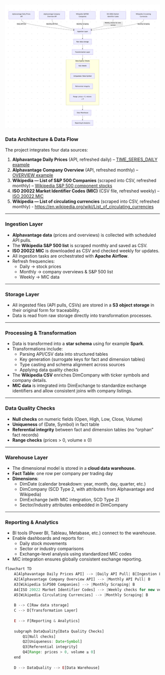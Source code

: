 ![Data flow](data_flow.png)

### **Data Architecture & Data Flow**

The project integrates four data sources:

1. **Alphavantage Daily Prices** (API, refreshed daily) – [TIME_SERIES_DAILY example](https://www.alphavantage.co/query?function=TIME_SERIES_DAILY&symbol=IBM&apikey=demo)
2. **Alphavantage Company Overview** (API, refreshed monthly) – [OVERVIEW example](https://www.alphavantage.co/query?function=OVERVIEW&symbol=IBM&apikey=demo)
3. **Wikipedia — List of S&P 500 Companies** (scraped into CSV, refreshed monthly) – [Wikipedia S&P 500 component stocks](https://en.wikipedia.org/wiki/List_of_S%26P_500_companies#S&P_500_component_stocks)
4. **ISO 20022 Market Identifier Codes (MIC)** (CSV file, refreshed weekly) – [ISO 20022 MIC](https://www.iso20022.org/market-identifier-codes)
5. **Wikipedia — List of circulating currencies** (scraped into CSV, refreshed monthly) - https://en.wikipedia.org/wiki/List_of_circulating_currencies

---

### **Ingestion Layer**

- **Alphavantage data** (prices and overviews) is collected with scheduled API pulls.
- The **Wikipedia S&P 500 list** is scraped monthly and saved as CSV.
- **ISO 20022 MIC** is downloaded as CSV and checked weekly for updates.
- All ingestion tasks are orchestrated with **Apache Airflow**.
- Refresh frequencies:
    - Daily → stock prices
    - Monthly → company overviews & S&P 500 list
    - Weekly → MIC data

---

### **Storage Layer**

- All ingested files (API pulls, CSVs) are stored in a **S3 object storage** in their original form for traceability.
- Data is read from raw storage directly into transformation processes.

---

### **Processing & Transformation**

- Data is transformed into a **star schema** using for example **Spark**.
- Transformations include:
    - Parsing API/CSV data into structured tables
    - Key generation (surrogate keys for fact and dimension tables)
    - Type casting and schema alignment across sources
    - Applying data quality checks
- The **Wikipedia CSV** enriches DimCompany with ticker symbols and company details.
- **MIC data** is integrated into DimExchange to standardize exchange identifiers and allow consistent joins with company listings.

---

### **Data Quality Checks**

- **Null checks** on numeric fields (Open, High, Low, Close, Volume)
- **Uniqueness** of (Date, Symbol) in fact table
- **Referential integrity** between fact and dimension tables (no “orphan” fact records)
- **Range checks** (prices > 0, volume ≥ 0)

---

### **Warehouse Layer**

- The dimensional model is stored in a **cloud data warehouse.**
- **Fact Table**: one row per company per trading day
- **Dimensions**:
    - DimDate (calendar breakdown: year, month, day, quarter, etc.)
    - DimCompany (SCD Type 2, with attributes from Alphavantage and Wikipedia)
    - DimExchange (with MIC integration, SCD Type 2)
    - Sector/Industry attributes embedded in DimCompany

---

### **Reporting & Analytics**

- BI tools (Power BI, Tableau, Metabase, etc.) connect to the warehouse.
- Enable dashboards and reports for:
    - Daily stock movements
    - Sector or industry comparisons
    - Exchange-level analysis using standardized MIC codes
- MIC integration ensures globally consistent exchange reporting.

```jsx
flowchart TD
    A[Alphavantage Daily Prices API] --> |Daily API Pull| B[Ingestion Layer]
    A2[Alphavantage Company Overview API] --> |Monthly API Pull| B
    A3[Wikipedia S&P500 Companies] --> |Monthly Scraping| B
    A4[ISO 20022 Market Identifier Codes] --> |Weekly checks for new version| B
    A5[Wikipedia Circulating Currencies] --> |Monthly Scraping| B

    B --> C[Raw data storage]
    C --> D[Transformation Layer]

    E --> F[Reporting & Analytics]

    subgraph DataQuality[Data Quality Checks]
        Q1[Null checks]
        Q2[Uniqueness: Date+Symbol]
        Q3[Referential integrity]
        Q4[Range: prices > 0, volume ≥ 0]
    end

    D --> DataQuality --> E[Data Warehouse]
```
